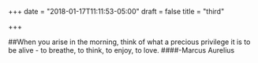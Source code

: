 +++
date = "2018-01-17T11:11:53-05:00"
draft = false
title = "third"

+++

##When you arise in the morning, think of what a precious privilege it is to be alive - to breathe, to think, to enjoy, to love. 
####-Marcus Aurelius

